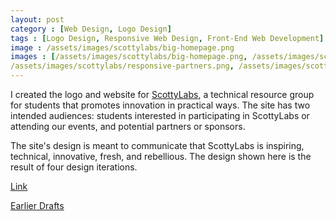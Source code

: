```yaml
---
layout: post
category : [Web Design, Logo Design]
tags : [Logo Design, Responsive Web Design, Front-End Web Development]
image : /assets/images/scottylabs/big-homepage.png
images : [/assets/images/scottylabs/big-homepage.png, /assets/images/scottylabs/projects-page.png, /assets/images/scottylabs/events-smaller.png, 
/assets/images/scottylabs/responsive-partners.png, /assets/images/scottylabs/scottylabs-logo.png]
---
```


<p class="description">
I created the logo and website for <a href="http://www.scottylabs.org">ScottyLabs</a>, a technical resource group for students that promotes innovation in practical ways. The site has two intended audiences: students interested in participating in ScottyLabs or attending our events, and potential partners or sponsors. </p>

<p class="description">
The site's design is meant to communicate that ScottyLabs is inspiring, technical, innovative, fresh, and rebellious. The design shown here is the result of four design iterations.
</p>

<p><a class = "button large" href="http://www.scottylabs.org/">Link</a></p>
<p><a class="button large" href="https://www.dropbox.com/sh/qjjluako5vmsa5h/NTUsSCl-0h">Earlier Drafts</a></p>